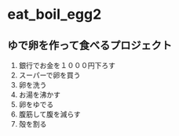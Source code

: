 # eat_boil_egg2
ゆで卵を作って食べるプロジェクト
---
1. 銀行でお金を１０００円下ろす  
2. スーパーで卵を買う  
3. 卵を洗う  
4. お湯を沸かす
5. 卵をゆでる
6. 腹筋して腹を減らす
7. 殻を割る

